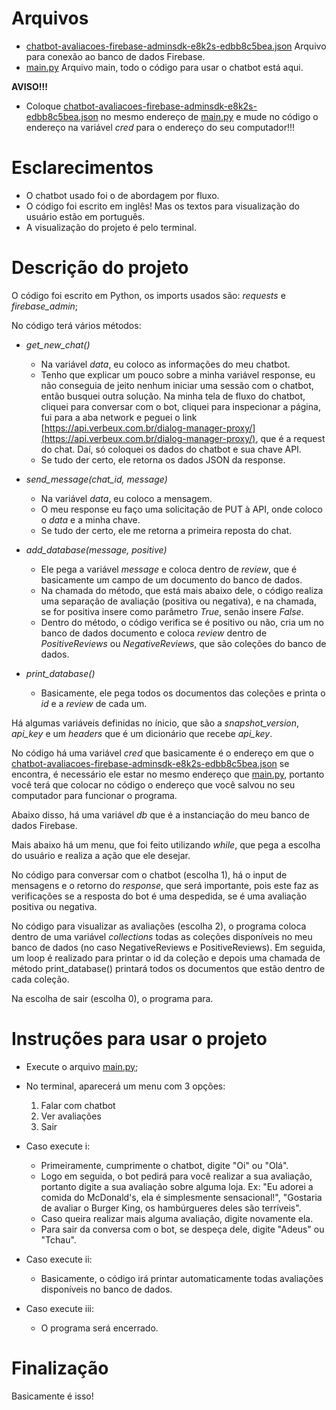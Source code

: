 # Arquivos
- [chatbot-avaliacoes-firebase-adminsdk-e8k2s-edbb8c5bea.json](https://github.com/PedroVSX/verbeux-teste-tecnico/blob/main/teste-tecnico/chatbot-avaliacoes-firebase-adminsdk-e8k2s-edbb8c5bea.json) Arquivo para conexão ao banco de dados Firebase.
- [main.py](https://github.com/PedroVSX/verbeux-teste-tecnico/blob/main/teste-tecnico/main.py) Arquivo main, todo o código para usar o chatbot está aqui.

**AVISO!!!**
- Coloque [chatbot-avaliacoes-firebase-adminsdk-e8k2s-edbb8c5bea.json](https://github.com/PedroVSX/verbeux-teste-tecnico/blob/main/teste-tecnico/chatbot-avaliacoes-firebase-adminsdk-e8k2s-edbb8c5bea.json) no mesmo endereço de [main.py](https://github.com/PedroVSX/verbeux-teste-tecnico/blob/main/teste-tecnico/main.py) e mude no código o endereço na variável *cred* para o endereço do seu computador!!!

# Esclarecimentos
- O chatbot usado foi o de abordagem por fluxo.
- O código foi escrito em inglês! Mas os textos para visualização do usuário estão em português.
- A visualização do projeto é pelo terminal.

# Descrição do projeto
O código foi escrito em Python, os imports usados são: *requests* e *firebase_admin*;

No código terá vários métodos:
- *get_new_chat()*
  - Na variável *data*, eu coloco as informações do meu chatbot.
  - Tenho que explicar um pouco sobre a minha variável response, eu não conseguia de jeito nenhum iniciar uma sessão com o chatbot, então busquei outra solução. Na minha tela de fluxo do chatbot, cliquei para conversar com o bot, cliquei para inspecionar a página, fui para a aba network e peguei o link [https://api.verbeux.com.br/dialog-manager-proxy/](https://api.verbeux.com.br/dialog-manager-proxy/), que é a request do chat. Daí, só coloquei os dados do chatbot e sua chave API.
  - Se tudo der certo, ele retorna os dados JSON da response.

- *send_message(chat_id, message)*
  - Na variável *data*, eu coloco a mensagem.
  - O meu response eu faço uma solicitação de PUT à API, onde coloco o *data* e a minha chave.
  - Se tudo der certo, ele me retorna a primeira reposta do chat.
  
- *add_database(message, positive)*
  - Ele pega a variável *message* e coloca dentro de *review*, que é basicamente um campo de um documento do banco de dados.
  - Na chamada do método, que está mais abaixo dele, o código realiza uma separação de avaliação (positiva ou negativa), e na chamada, se for positiva insere como parâmetro *True*, senão insere *False*.
  - Dentro do método, o código verifica se é positivo ou não, cria um no banco de dados documento e coloca *review* dentro de *PositiveReviews* ou *NegativeReviews*, que são coleções do banco de dados.

- *print_database()*
  - Basicamente, ele pega todos os documentos das coleções e printa o *id* e a *review* de cada um.

Há algumas variáveis definidas no ínicio, que são a *snapshot_version*, *api_key* e um *headers* que é um dicionário que recebe *api_key*.

No código há uma variável *cred* que basicamente é o endereço em que o [chatbot-avaliacoes-firebase-adminsdk-e8k2s-edbb8c5bea.json](https://github.com/PedroVSX/verbeux-teste-tecnico/blob/main/teste-tecnico/chatbot-avaliacoes-firebase-adminsdk-e8k2s-edbb8c5bea.json) se encontra, é necessário ele estar no mesmo endereço que [main.py](https://github.com/PedroVSX/verbeux-teste-tecnico/blob/main/teste-tecnico/main.py), portanto você terá que colocar no código o endereço que você salvou no seu computador para funcionar o programa.

Abaixo disso, há uma variável *db* que é a instanciação do meu banco de dados Firebase.

Mais abaixo há um menu, que foi feito utilizando *while*, que pega a escolha do usuário e realiza a ação que ele desejar.

No código para conversar com o chatbot (escolha 1), há o input de mensagens e o retorno do *response*, que será importante, pois este faz as verificações se a resposta do bot é uma despedida, se é uma avaliação positiva ou negativa.

No código para visualizar as avaliações (escolha 2), o programa coloca dentro de uma variável *collections* todas as coleções disponíveis no meu banco de dados (no caso NegativeReviews e PositiveReviews). Em seguida, um loop é realizado para printar o id da coleção e depois uma chamada de método print_database() printará todos os documentos que estão dentro de cada coleção.

Na escolha de sair (escolha 0), o programa para.

# Instruções para usar o projeto
- Execute o arquivo [main.py](https://github.com/PedroVSX/verbeux-teste-tecnico/blob/main/teste-tecnico/main.py);

- No terminal, aparecerá um menu com 3 opções:
  1. Falar com chatbot
  2. Ver avaliações
  3. Sair

- Caso execute i:
  - Primeiramente, cumprimente o chatbot, digite "Oi" ou "Olá".
  - Logo em seguida, o bot pedirá para você realizar a sua avaliação, portanto digite a sua avaliação sobre alguma loja. Ex: "Eu adorei a comida do McDonald's, ela é simplesmente sensacional!", "Gostaria de avaliar o Burger King, os hambúrgueres deles são terríveis".
  - Caso queira realizar mais alguma avaliação, digite novamente ela.
  - Para sair da conversa com o bot, se despeça dele, digite "Adeus" ou "Tchau".

- Caso execute ii:
  - Basicamente, o código irá printar automaticamente todas avaliações disponíveis no banco de dados.
 
- Caso execute iii:
  - O programa será encerrado.

# Finalização
Basicamente é isso!
